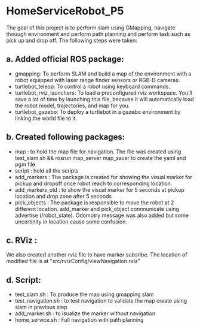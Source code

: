 # HomeServiceRobot_P5

The goal of this project is to perform slam using GMapping, navigate thouugh environment and perform path planning and perform task such as pick up and drop off. 
The following steps were taken:

## a. Added official ROS package: 
 - gmapping: To perform SLAM and build a map of the environment with a robot equipped with laser range finder sensors or RGB-D cameras.
 - turtlebot_teleop: To control a robot using keyboard commands.
 - turtlebot_rviz_launchers: To load a preconfigured rviz workspace. You’ll save a lot of time by launching this file, because it will automatically load the robot model, trajectories, and map for you.
 - turtlebot_gazebo: To deploy a turtlebot in a gazebo environment by linking the world file to it.

## b. Created following packages:
- map : to hold the map file for navigation. The file was created using test_slam.sh && rosrun map_server map_saver to create the yaml and pgm file
- script : hold all the scripts
- add_markers : The package is created for showing the visual marker for pickup and dropoff once robot reach to corresponding location.
- add_markers_old : to show the visual marker for 5 seconds at pickup location and drop zone after 5 seconds
- pick_objects : The package is responsible to move the robot at 2 different location.
add_marker and pick_object communicate using advertise (/robot_state). Odomotry message was also added but some uncertinity in location cause some confusion.

## c. RViz :
  We also created another rviz file to have marker subsribe. The location of modified file is at 
  "src/rvizConfig/viewNavigation.rviz"
   
 
## d. Script:
- test_slam.sh : To produce the map using gmapping slam
- test_navigation.sh : to test navigation to validate the map create using slam in previous step
- add_marker.sh : to isualize the marker without navigation
- home_service.sh : Full navigation with path planning
